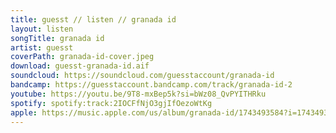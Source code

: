 ```yaml
---
title: guesst // listen // granada id
layout: listen
songTitle: granada id
artist: guesst
coverPath: granada-id-cover.jpeg
download: guesst-granada-id.aif
soundcloud: https://soundcloud.com/guesstaccount/granada-id
bandcamp: https://guesstaccount.bandcamp.com/track/granada-id-2
youtube: https://youtu.be/9T8-mxBep5k?si=bWz08_QvPYITHRku
spotify: spotify:track:2IOCFfNjO3gjIfOezoWtKg
apple: https://music.apple.com/us/album/granada-id/1743493584?i=1743493585
---
```

